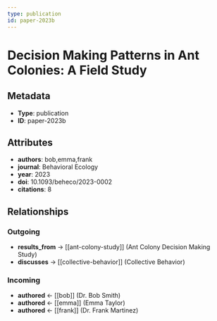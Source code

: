 ```yaml
---
type: publication
id: paper-2023b
---
```


# Decision Making Patterns in Ant Colonies: A Field Study

## Metadata

- **Type**: publication
- **ID**: paper-2023b

## Attributes

- **authors**: bob,emma,frank
- **journal**: Behavioral Ecology
- **year**: 2023
- **doi**: 10.1093/beheco/2023-0002
- **citations**: 8

## Relationships

### Outgoing

- **results_from** → [[ant-colony-study]] (Ant Colony Decision Making Study)
- **discusses** → [[collective-behavior]] (Collective Behavior)

### Incoming

- **authored** ← [[bob]] (Dr. Bob Smith)
- **authored** ← [[emma]] (Emma Taylor)
- **authored** ← [[frank]] (Dr. Frank Martinez)

